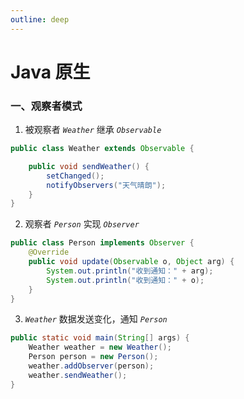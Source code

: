 ```yaml
---
outline: deep
---
```


# Java 原生

### 一、观察者模式
1. 被观察者 <code>*Weather*</code> 继承 <code>*Observable*</code> 

```java
public class Weather extends Observable {

    public void sendWeather() {
        setChanged();
        notifyObservers("天气晴朗");
    }
}

```

2. 观察者 <code>*Person*</code> 实现 <code>*Observer*</code>

```java
public class Person implements Observer {
    @Override
    public void update(Observable o, Object arg) {
        System.out.println("收到通知：" + arg);
        System.out.println("收到通知：" + o);
    }
}
```

3. <code>*Weather*</code> 数据发送变化，通知 <code>*Person*</code> 

```java
public static void main(String[] args) {
    Weather weather = new Weather();
    Person person = new Person();
    weather.addObserver(person);
    weather.sendWeather();
}
```
